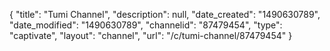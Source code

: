 {
    "title": "Tumi Channel",
    "description": null,
    "date_created": "1490630789",
    "date_modified": "1490630789",
    "channelid": "87479454",
    "type": "captivate",
    "layout": "channel",
    "url": "\/c\/tumi-channel\/87479454"
}